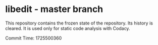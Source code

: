 # libedit - master branch

This repository contains the frozen state of the repository.
Its history is cleared. It is used only for static code
analysis with Codacy.

Commit Time: 1725500360